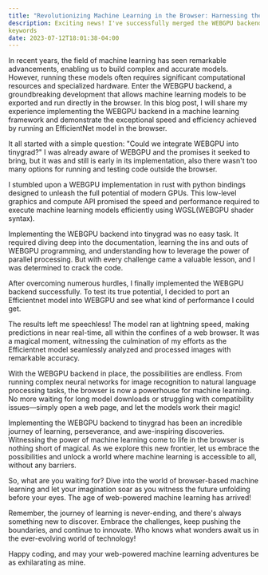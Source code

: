 ```yaml
---
title: "Revolutionizing Machine Learning in the Browser: Harnessing the Power of WEBGPU Backend"
description: Exciting news! I've successfully merged the WEBGPU backend into TinyGrad, enabling seamless execution of machine learning models directly in the browser.
keywords 
date: 2023-07-12T18:01:38-04:00
---
```




In recent years, the field of machine learning has seen remarkable advancements, enabling us to build complex and accurate models. However, running these models often requires significant computational resources and specialized hardware. Enter the WEBGPU backend, a groundbreaking development that allows machine learning models to be exported and run directly in the browser. In this blog post, I will share my experience implementing the WEBGPU backend in a machine learning framework and demonstrate the exceptional speed and efficiency achieved by running an EfficientNet model in the browser.

It all started with a simple question: "Could we integrate WEBGPU into tinygrad?" I was already aware of WEBGPU and the promises it seeked to bring, but it was and still is early in its implementation, also there wasn't too many options for running and testing code outside the browser. 

I stumbled upon a WEBGPU implementation in rust with python bindings designed to unleash the full potential of modern GPUs. This low-level graphics and compute API promised the speed and performance required to execute machine learning models efficiently using WGSL(WEBGPU shader syntax).

Implementing the WEBGPU backend into tinygrad was no easy task. It required diving deep into the documentation, learning the ins and outs of WEBGPU programming, and understanding how to leverage the power of parallel processing. But with every challenge came a valuable lesson, and I was determined to crack the code.

After overcoming numerous hurdles, I finally implemented the WEBGPU backend successfully. To test its true potential, I decided to port an Efficientnet model into WEBGPU and see what kind of performance I could get.

The results left me speechless! The model ran at lightning speed, making predictions in near real-time, all within the confines of a web browser. It was a magical moment, witnessing the culmination of my efforts as the Efficientnet model seamlessly analyzed and processed images with remarkable accuracy.

With the WEBGPU backend in place, the possibilities are endless. From running complex neural networks for image recognition to natural language processing tasks, the browser is now a powerhouse for machine learning. No more waiting for long model downloads or struggling with compatibility issues—simply open a web page, and let the models work their magic!

Implementing the WEBGPU backend to tinygrad has been an incredible journey of learning, perseverance, and awe-inspiring discoveries. Witnessing the power of machine learning come to life in the browser is nothing short of magical. As we explore this new frontier, let us embrace the possibilities and unlock a world where machine learning is accessible to all, without any barriers.

So, what are you waiting for? Dive into the world of browser-based machine learning and let your imagination soar as you witness the future unfolding before your eyes. The age of web-powered machine learning has arrived!

Remember, the journey of learning is never-ending, and there's always something new to discover. Embrace the challenges, keep pushing the boundaries, and continue to innovate. Who knows what wonders await us in the ever-evolving world of technology!

Happy coding, and may your web-powered machine learning adventures be as exhilarating as mine.